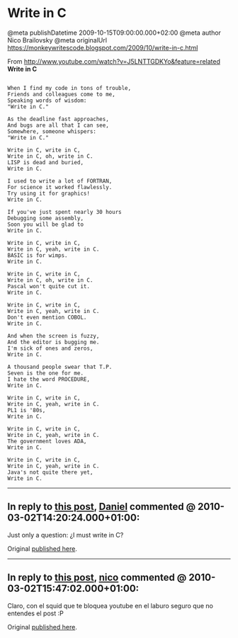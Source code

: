 # Write in C

@meta publishDatetime 2009-10-15T09:00:00.000+02:00
@meta author Nico Brailovsky
@meta originalUrl https://monkeywritescode.blogspot.com/2009/10/write-in-c.html

From <http://www.youtube.com/watch?v=J5LNTTGDKYo&feature=related>
**Write in C**

```

When I find my code in tons of trouble,
Friends and colleagues come to me,
Speaking words of wisdom:
"Write in C."

As the deadline fast approaches,
And bugs are all that I can see,
Somewhere, someone whispers:
"Write in C."

Write in C, write in C,
Write in C, oh, write in C.
LISP is dead and buried,
Write in C.

I used to write a lot of FORTRAN,
For science it worked flawlessly.
Try using it for graphics!
Write in C.

If you've just spent nearly 30 hours
Debugging some assembly,
Soon you will be glad to
Write in C.

Write in C, write in C,
Write in C, yeah, write in C.
BASIC is for wimps.
Write in C.

Write in C, write in C,
Write in C, oh, write in C.
Pascal won't quite cut it.
Write in C.

Write in C, write in C,
Write in C, yeah, write in C.
Don't even mention COBOL.
Write in C.

And when the screen is fuzzy,
And the editor is bugging me.
I'm sick of ones and zeros,
Write in C.

A thousand people swear that T.P.
Seven is the one for me.
I hate the word PROCEDURE,
Write in C.

Write in C, write in C,
Write in C, yeah, write in C.
PL1 is '80s,
Write in C.

Write in C, write in C,
Write in C, yeah, write in C.
The government loves ADA,
Write in C.

Write in C, write in C,
Write in C, yeah, write in C.
Java's not quite there yet,
Write in C.

```


---
## In reply to [this post](), [Daniel]() commented @ 2010-03-02T14:20:24.000+01:00:

Just only a question: ¿I must write in C?

Original [published here](/blog_md/2009/1015_WriteinC.md).

---
## In reply to [this post](), [nico](/blog_md/youfoundadeadlink.md) commented @ 2010-03-02T15:47:02.000+01:00:

Claro, con el squid que te bloquea youtube en el laburo seguro que no entendes el post :P

Original [published here](/blog_md/2009/1015_WriteinC.md).
